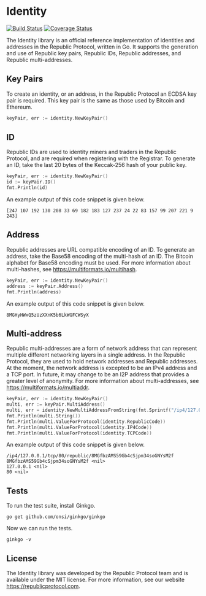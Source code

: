 # Identity

[![Build Status](https://travis-ci.org/republicprotocol/go-identity.svg?branch=master)](https://travis-ci.org/republicprotocol/go-identity)
[![Coverage Status](https://coveralls.io/repos/github/republicprotocol/go-identity/badge.svg?branch=master)](https://coveralls.io/github/republicprotocol/go-identity?branch=master)

The Identity library is an official reference implementation of identities and addresses in the Republic Protocol, written in Go. It supports the generation and use of Republic key pairs, Republic IDs, Republic addresses, and Republic multi-addresses.

## Key Pairs

To create an identity, or an address, in the Republic Protocol an ECDSA key pair is required. This key pair is the same as those used by Bitcoin and Ethereum.

```go
keyPair, err := identity.NewKeyPair()
```

## ID

Republic IDs are used to identity miners and traders in the Republic Protocol, and are required when registering with the Registrar. To generate an ID, take the last 20 bytes of the Keccak-256 hash of your public key. 

```go
keyPair, err := identity.NewKeyPair()
id := keyPair.ID()
fmt.Println(id)
```

An example output of this code snippet is given below.

```
[247 107 192 130 208 33 69 182 183 127 237 24 22 83 157 99 207 221 9 243]
```

## Address

Republic addresses are URL compatible encoding of an ID. To generate an address, take the Base58 encoding of the multi-hash of an ID. The Bitcoin alphabet for Base58 encoding must be used. For more information about multi-hashes, see https://multiformats.io/multihash.


```go
keyPair, err := identity.NewKeyPair()
address := keyPair.Address()
fmt.Println(address)
```

An example output of this code snippet is given below.

```
8MGHyHWxQ5zUzXXnK5b6LkWGFCWSyX
```

## Multi-address

Republic multi-addresses are a form of network address that can represent multiple different networking layers in a single address. In the Republic Protocol, they are used to hold network addresses and Republic addresses. At the moment, the network address is excepted to be an IPv4 address and a TCP port. In future, it may change to be an I2P address that provides a greater level of anonymity. For more information about multi-addresses, see https://multiformats.io/multiaddr.

```go
keyPair, err := identity.NewKeyPair()
multi, err := keyPair.MultiAddress()
multi, err = identity.NewMultiAddressFromString(fmt.Sprintf("/ip4/127.0.0.1/tcp/80/republic/%s", multi.String())
fmt.Println(multi.String())
fmt.Println(multi.ValueForProtocol(identity.RepublicCode))
fmt.Println(multi.ValueForProtocol(identity.IP4Code))
fmt.Println(multi.ValueForProtocol(identity.TCPCode))
```
 
An example output of this code snippet is given below.

```
/ip4/127.0.0.1/tcp/80/republic/8MGfbzAMS59Gb4cSjpm34soGNYsM2f
8MGfbzAMS59Gb4cSjpm34soGNYsM2f <nil>
127.0.0.1 <nil>
80 <nil>
```

## Tests

To run the test suite, install Ginkgo.

```
go get github.com/onsi/ginkgo/ginkgo
```

Now we can run the tests.

```
ginkgo -v
```

## License

The Identity library was developed by the Republic Protocol team and is available under the MIT license. For more information, see our website https://republicprotocol.com.